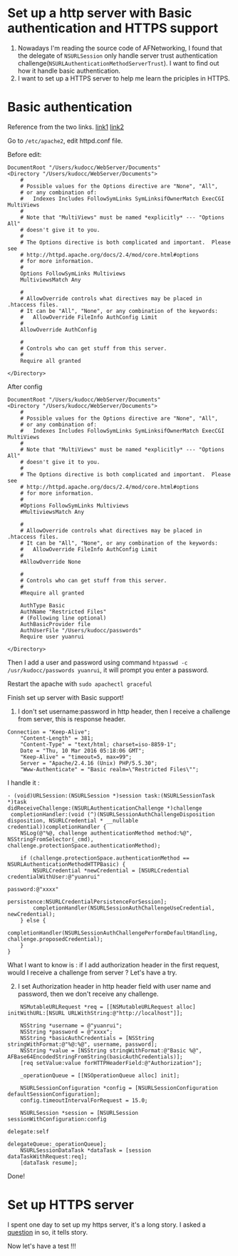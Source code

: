 # Set up a http server with Basic authentication and HTTPS support

1. Nowadays I'm reading the source code of AFNetworking, I found that the delegate of `NSURLSession` only handle server trust authentication challenge(`NSURLAuthenticationMethodServerTrust`). I want to find out how it handle basic authentication.
2. I want to set up a HTTPS server to help me learn the priciples in HTTPS.

# Basic authentication

Reference from the two links. [link1](http://httpd.apache.org/docs/current/howto/auth.html) [link2](http://openwetware.org/wiki/Apache_basic_authentication)

Go to `/etc/apache2`, edit httpd.conf file.

Before edit:

```
DocumentRoot "/Users/kudocc/WebServer/Documents"
<Directory "/Users/kudocc/WebServer/Documents">
    #
    # Possible values for the Options directive are "None", "All",
    # or any combination of:
    #   Indexes Includes FollowSymLinks SymLinksifOwnerMatch ExecCGI MultiViews
    #
    # Note that "MultiViews" must be named *explicitly* --- "Options All"
    # doesn't give it to you.
    #
    # The Options directive is both complicated and important.  Please see
    # http://httpd.apache.org/docs/2.4/mod/core.html#options
    # for more information.
    #
    Options FollowSymLinks Multiviews
    MultiviewsMatch Any

    #
    # AllowOverride controls what directives may be placed in .htaccess files.
    # It can be "All", "None", or any combination of the keywords:
    #   AllowOverride FileInfo AuthConfig Limit
    #
    AllowOverride AuthConfig

    #
    # Controls who can get stuff from this server.
    #
    Require all granted

</Directory>
```

After config

```
DocumentRoot "/Users/kudocc/WebServer/Documents"
<Directory "/Users/kudocc/WebServer/Documents">
    #
    # Possible values for the Options directive are "None", "All",
    # or any combination of:
    #   Indexes Includes FollowSymLinks SymLinksifOwnerMatch ExecCGI MultiViews
    #
    # Note that "MultiViews" must be named *explicitly* --- "Options All"
    # doesn't give it to you.
    #
    # The Options directive is both complicated and important.  Please see
    # http://httpd.apache.org/docs/2.4/mod/core.html#options
    # for more information.
    #
    #Options FollowSymLinks Multiviews
    #MultiviewsMatch Any

    #
    # AllowOverride controls what directives may be placed in .htaccess files.
    # It can be "All", "None", or any combination of the keywords:
    #   AllowOverride FileInfo AuthConfig Limit
    #
    #AllowOverride None

    #
    # Controls who can get stuff from this server.
    #
    #Require all granted

    AuthType Basic
    AuthName "Restricted Files"
    # (Following line optional)
    AuthBasicProvider file
    AuthUserFile "/Users/kudocc/passwords"
    Require user yuanrui

</Directory>
```

Then I add a user and password using command `htpasswd -c /usr/kudocc/passwords yuanrui`, it will prompt you enter a password.

Restart the apache with `sudo apachectl graceful`

Finish set up server with Basic support!

1. I don't set username:password in http header, then I receive a challenge from server, this is response header.

```
Connection = "Keep-Alive";
    "Content-Length" = 381;
    "Content-Type" = "text/html; charset=iso-8859-1";
    Date = "Thu, 10 Mar 2016 05:18:06 GMT";
    "Keep-Alive" = "timeout=5, max=99";
    Server = "Apache/2.4.16 (Unix) PHP/5.5.30";
    "Www-Authenticate" = "Basic realm=\"Restricted Files\"";
```

I handle it :

```
- (void)URLSession:(NSURLSession *)session task:(NSURLSessionTask *)task
didReceiveChallenge:(NSURLAuthenticationChallenge *)challenge
 completionHandler:(void (^)(NSURLSessionAuthChallengeDisposition disposition, NSURLCredential * __nullable credential))completionHandler {
    NSLog(@"%@, challenge authenticationMethod method:%@", NSStringFromSelector(_cmd), challenge.protectionSpace.authenticationMethod);
    
    if (challenge.protectionSpace.authenticationMethod == NSURLAuthenticationMethodHTTPBasic) {
        NSURLCredential *newCredential = [NSURLCredential credentialWithUser:@"yuanrui"
                                                                    password:@"xxxx"
                                                                 persistence:NSURLCredentialPersistenceForSession];
        completionHandler(NSURLSessionAuthChallengeUseCredential, newCredential);
    } else {
        completionHandler(NSURLSessionAuthChallengePerformDefaultHandling, challenge.proposedCredential);
    }
}
```

What I want to know is : if I add authorization header in the first request, would I receive a challenge from server ? Let's have a try.

2. I set Authorization header in http header field with user name and password, then we don't receive any challenge.

```
    NSMutableURLRequest *req = [[NSMutableURLRequest alloc] initWithURL:[NSURL URLWithString:@"http://localhost"]];
    
    NSString *username = @"yuanrui";
    NSString *password = @"xxxx";
    NSString *basicAuthCredentials = [NSString stringWithFormat:@"%@:%@", username, password];
    NSString *value = [NSString stringWithFormat:@"Basic %@", AFBase64EncodedStringFromString(basicAuthCredentials)];
    [req setValue:value forHTTPHeaderField:@"Authorization"];
    
    _operationQueue = [[NSOperationQueue alloc] init];

    NSURLSessionConfiguration *config = [NSURLSessionConfiguration defaultSessionConfiguration];
    config.timeoutIntervalForRequest = 15.0;
    
    NSURLSession *session = [NSURLSession sessionWithConfiguration:config
                                                          delegate:self
                                                     delegateQueue:_operationQueue];
    NSURLSessionDataTask *dataTask = [session dataTaskWithRequest:req];
    [dataTask resume];
```

Done!

# Set up HTTPS server

I spent one day to set up my https server, it's a long story. I asked a [question](http://serverfault.com/questions/762836/apache-2-4-https-server-gives-connection-refuse-error-on-mac-osx?noredirect=1#comment960100_762836) in so, it tells story.

Now let's have a test !!!

